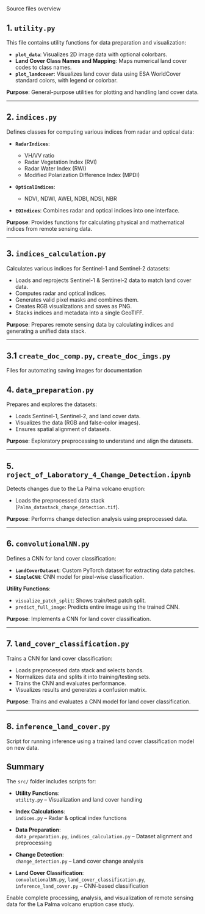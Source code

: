 #
Source files overview

## 1. `utility.py`
This file contains utility functions for data preparation and visualization:

- **`plot_data`**: Visualizes 2D image data with optional colorbars.
- **Land Cover Class Names and Mapping**: Maps numerical land cover codes to class names.
- **`plot_landcover`**: Visualizes land cover data using ESA WorldCover standard colors, with legend or colorbar.

**Purpose**: General-purpose utilities for plotting and handling land cover data.

---

## 2. `indices.py`
Defines classes for computing various indices from radar and optical data:

- **`RadarIndices`**: 
  - VH/VV ratio  
  - Radar Vegetation Index (RVI)  
  - Radar Water Index (RWI)  
  - Modified Polarization Difference Index (MPDI)

- **`OpticalIndices`**:  
  - NDVI, NDWI, AWEI, NDBI, NDSI, NBR

- **`EOIndices`**: Combines radar and optical indices into one interface.

**Purpose**: Provides functions for calculating physical and mathematical indices from remote sensing data.

---

## 3. `indices_calculation.py`
Calculates various indices for Sentinel-1 and Sentinel-2 datasets:

- Loads and reprojects Sentinel-1 & Sentinel-2 data to match land cover data.
- Computes radar and optical indices.
- Generates valid pixel masks and combines them.
- Creates RGB visualizations and saves as PNG.
- Stacks indices and metadata into a single GeoTIFF.

**Purpose**: Prepares remote sensing data by calculating indices and generating a unified data stack.

---

## 3.1 `create_doc_comp.py`, `create_doc_imgs.py`
Files for automating saving images for documentation

## 4. `data_preparation.py`
Prepares and explores the datasets:

- Loads Sentinel-1, Sentinel-2, and land cover data.
- Visualizes the data (RGB and false-color images).
- Ensures spatial alignment of datasets.

**Purpose**: Exploratory preprocessing to understand and align the datasets.

---

## 5. `roject_of_Laboratory_4_Change_Detection.ipynb`
Detects changes due to the La Palma volcano eruption:

- Loads the preprocessed data stack (`Palma_datastack_change_detection.tif`).

**Purpose**: Performs change detection analysis using preprocessed data.

---

## 6. `convolutionalNN.py`
Defines a CNN for land cover classification:

- **`LandCoverDataset`**: Custom PyTorch dataset for extracting data patches.
- **`SimpleCNN`**: CNN model for pixel-wise classification.

**Utility Functions**:
- `visualize_patch_split`: Shows train/test patch split.
- `predict_full_image`: Predicts entire image using the trained CNN.

**Purpose**: Implements a CNN for land cover classification.

---

## 7. `land_cover_classification.py`
Trains a CNN for land cover classification:

- Loads preprocessed data stack and selects bands.
- Normalizes data and splits it into training/testing sets.
- Trains the CNN and evaluates performance.
- Visualizes results and generates a confusion matrix.

**Purpose**: Trains and evaluates a CNN model for land cover classification.

---
## 8. `inference_land_cover.py`  
  Script for running inference using a trained land cover classification model on new data.


## Summary

The `src/` folder includes scripts for:

- **Utility Functions**:  
  `utility.py` – Visualization and land cover handling

- **Index Calculations**:  
  `indices.py` – Radar & optical index functions

- **Data Preparation**:  
  `data_preparation.py`, `indices_calculation.py` – Dataset alignment and preprocessing

- **Change Detection**:  
  `change_detection.py` – Land cover change analysis

- **Land Cover Classification**:  
  `convolutionalNN.py`, `land_cover_classification.py`, `inference_land_cover.py` – CNN-based classification

Enable complete processing, analysis, and visualization of remote sensing data for the La Palma volcano eruption case study.
